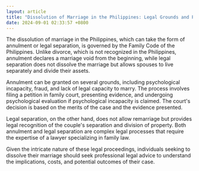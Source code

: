 ```yaml
---
layout: article
title: "Dissolution of Marriage in the Philippines: Legal Grounds and Procedures"
date: 2024-09-01 02:33:57 +0800
---
```


<p>The dissolution of marriage in the Philippines, which can take the form of annulment or legal separation, is governed by the Family Code of the Philippines. Unlike divorce, which is not recognized in the Philippines, annulment declares a marriage void from the beginning, while legal separation does not dissolve the marriage but allows spouses to live separately and divide their assets.</p><p>Annulment can be granted on several grounds, including psychological incapacity, fraud, and lack of legal capacity to marry. The process involves filing a petition in family court, presenting evidence, and undergoing psychological evaluation if psychological incapacity is claimed. The court's decision is based on the merits of the case and the evidence presented.</p><p>Legal separation, on the other hand, does not allow remarriage but provides legal recognition of the couple's separation and division of property. Both annulment and legal separation are complex legal processes that require the expertise of a lawyer specializing in family law.</p><p>Given the intricate nature of these legal proceedings, individuals seeking to dissolve their marriage should seek professional legal advice to understand the implications, costs, and potential outcomes of their case.</p>